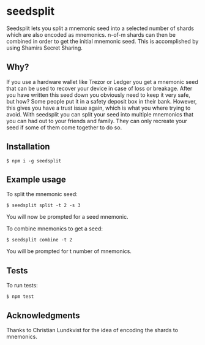 # seedsplit
Seedsplit lets you split a mnemonic seed into a selected number of shards which are also encoded as mnemonics. n-of-m shards can then be combined in order to get the initial mnemonic seed. This is accomplished by using Shamirs Secret Sharing.

## Why?
If you use a hardware wallet like Trezor or Ledger you get a mnemonic seed that can be used to recover your device in case of loss or breakage. After you have written this seed down you obviously need to keep it very safe, but how? Some people put it in a safety deposit box in their bank. However, this gives you have a trust issue again, which is what you where trying to avoid. With seedsplit you can split your seed into multiple mnemonics that you can had out to your friends and family. They can only recreate your seed if some of them come together to do so.

## Installation
```
$ npm i -g seedsplit
```

## Example usage
To split the mnemonic seed:
```
$ seedsplit split -t 2 -s 3
```
You will now be prompted for a seed mnemonic.

To combine mnemonics to get a seed:
```
$ seedsplit combine -t 2
```
You will be prompted for t number of mnemonics.

## Tests
To run tests:
```
$ npm test
```

## Acknowledgments
Thanks to Christian Lundkvist for the idea of encoding the shards to mnemonics.
